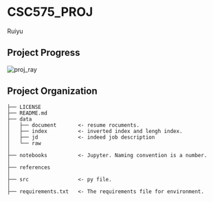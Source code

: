 CSC575_PROJ
==============================

Ruiyu

Project Progress
------------

![proj_ray](C:\Users\RayHu\Documents\GitHub\ruiyu_projs\ir_sys\proj_ray.png)

Project Organization
------------

    ├── LICENSE
    ├── README.md         
    ├── data
    │   ├── document       <- resume rocuments.
    │   ├── index          <- inverted index and lengh index.
    │   ├── jd             <- indeed job description 
    │   └── raw           
    │
    ├── notebooks          <- Jupyter. Naming convention is a number.
    │
    ├── references          
    │
    ├── src                <- py file.
    │   
    ├── requirements.txt   <- The requirements file for environment.


